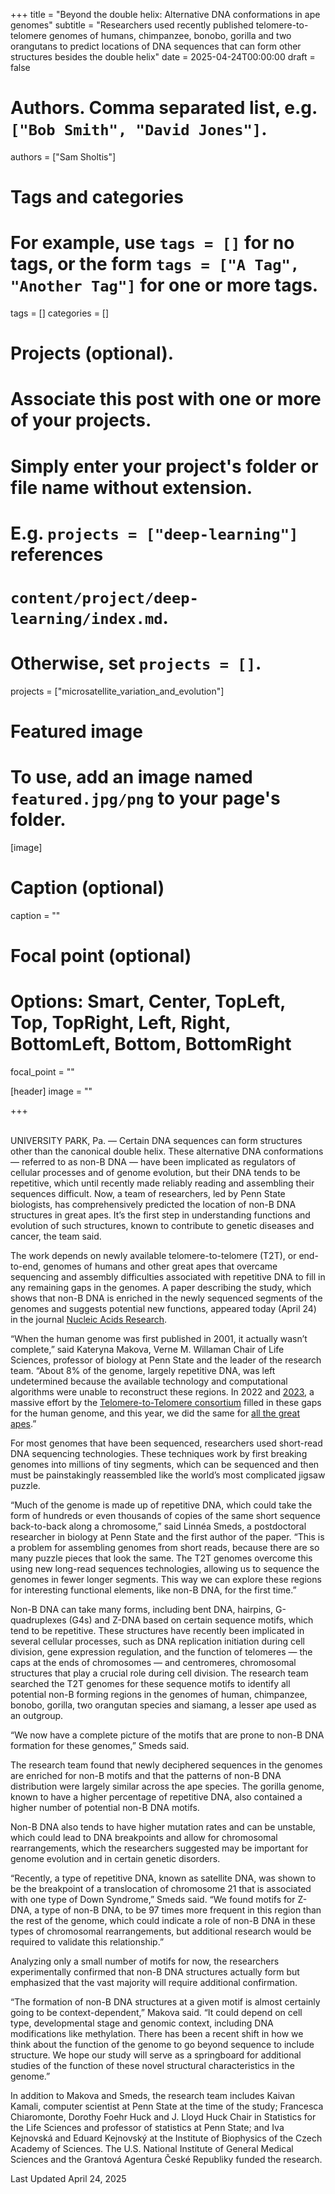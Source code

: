 +++
title = "Beyond the double helix: Alternative DNA conformations in ape genomes"
subtitle = "Researchers used recently published telomere-to-telomere genomes of humans, chimpanzee, bonobo, gorilla and two orangutans to predict locations of DNA sequences that can form other structures besides the double helix"
date = 2025-04-24T00:00:00
draft = false

# Authors. Comma separated list, e.g. `["Bob Smith", "David Jones"]`.
authors = ["Sam Sholtis"]

# Tags and categories
# For example, use `tags = []` for no tags, or the form `tags = ["A Tag", "Another Tag"]` for one or more tags.
tags = []
categories = []

# Projects (optional).
#   Associate this post with one or more of your projects.
#   Simply enter your project's folder or file name without extension.
#   E.g. `projects = ["deep-learning"]` references 
#   `content/project/deep-learning/index.md`.
#   Otherwise, set `projects = []`.
projects = ["microsatellite_variation_and_evolution"]

# Featured image
# To use, add an image named `featured.jpg/png` to your page's folder. 
[image]
  # Caption (optional)
  caption = ""

  # Focal point (optional)
  # Options: Smart, Center, TopLeft, Top, TopRight, Left, Right, BottomLeft, Bottom, BottomRight
  focal_point = ""


[header]
  image = ""

+++


<br>
UNIVERSITY PARK, Pa. — Certain DNA sequences can form structures other than the canonical double helix. These alternative DNA conformations — referred to as non-B DNA — have been implicated as regulators of cellular processes and of genome evolution, but their DNA tends to be repetitive, which until recently made reliably reading and assembling their sequences difficult. Now, a team of researchers, led by Penn State biologists, has comprehensively predicted the location of non-B DNA structures in great apes. It’s the first step in understanding functions and evolution of such structures, known to contribute to genetic diseases and cancer, the team said.

The work depends on newly available telomere-to-telomere (T2T), or end-to-end, genomes of humans and other great apes that overcame sequencing and assembly difficulties associated with repetitive DNA to fill in any remaining gaps in the genomes. A paper describing the study, which shows that non-B DNA is enriched in the newly sequenced segments of the genomes and suggests potential new functions, appeared today (April 24) in the journal [Nucleic Acids Research](https://doi.org/10.1093/nar/gkaf298).

“When the human genome was first published in 2001, it actually wasn’t complete,” said Kateryna Makova, Verne M. Willaman Chair of Life Sciences, professor of biology at Penn State and the leader of the research team. “About 8% of the genome, largely repetitive DNA, was left undetermined because the available technology and computational algorithms were unable to reconstruct these regions. In 2022 and [2023](https://www.psu.edu/news/research/story/dna-sequence-human-y-chromosome-fully-determined-first-time), a massive effort by the [Telomere-to-Telomere consortium](https://sites.google.com/ucsc.edu/t2tworkinggroup) filled in these gaps for the human genome, and this year, we did the same for [all the great apes](https://www.psu.edu/news/research/story/complete-genome-sequences-six-ape-species-unveiled).”

For most genomes that have been sequenced, researchers used short-read DNA sequencing technologies. These techniques work by first breaking genomes into millions of tiny segments, which can be sequenced and then must be painstakingly reassembled like the world’s most complicated jigsaw puzzle.

“Much of the genome is made up of repetitive DNA, which could take the form of hundreds or even thousands of copies of the same short sequence back-to-back along a chromosome,” said Linnéa Smeds, a postdoctoral researcher in biology at Penn State and the first author of the paper. “This is a problem for assembling genomes from short reads, because there are so many puzzle pieces that look the same. The T2T genomes overcome this using new long-read sequences technologies, allowing us to sequence the genomes in fewer longer segments. This way we can explore these regions for interesting functional elements, like non-B DNA, for the first time.”

Non-B DNA can take many forms, including bent DNA, hairpins, G-quadruplexes (G4s) and Z-DNA based on certain sequence motifs, which tend to be repetitive. These structures have recently been implicated in several cellular processes, such as DNA replication initiation during cell division, gene expression regulation, and the function of telomeres — the caps at the ends of chromosomes — and centromeres, chromosomal structures that play a crucial role during cell division. The research team searched the T2T genomes for these sequence motifs to identify all potential non-B forming regions in the genomes of human, chimpanzee, bonobo, gorilla, two orangutan species and siamang, a lesser ape used as an outgroup.

“We now have a complete picture of the motifs that are prone to non-B DNA formation for these genomes,” Smeds said.

The research team found that newly deciphered sequences in the genomes are enriched for non-B motifs and that the patterns of non-B DNA distribution were largely similar across the ape species. The gorilla genome, known to have a higher percentage of repetitive DNA, also contained a higher number of potential non-B DNA motifs.

Non-B DNA also tends to have higher mutation rates and can be unstable, which could lead to DNA breakpoints and allow for chromosomal rearrangements, which the researchers suggested may be important for genome evolution and in certain genetic disorders.

“Recently, a type of repetitive DNA, known as satellite DNA, was shown to be the breakpoint of a translocation of chromosome 21 that is associated with one type of Down Syndrome,” Smeds said. “We found motifs for Z-DNA, a type of non-B DNA, to be 97 times more frequent in this region than the rest of the genome, which could indicate a role of non-B DNA in these types of chromosomal rearrangements, but additional research would be required to validate this relationship.”

Analyzing only a small number of motifs for now, the researchers experimentally confirmed that non-B DNA structures actually form but emphasized that the vast majority will require additional confirmation.

“The formation of non-B DNA structures at a given motif is almost certainly going to be context-dependent,” Makova said. “It could depend on cell type, developmental stage and genomic context, including DNA modifications like methylation. There has been a recent shift in how we think about the function of the genome to go beyond sequence to include structure. We hope our study will serve as a springboard for additional studies of the function of these novel structural characteristics in the genome.”

In addition to Makova and Smeds, the research team includes Kaivan Kamali, computer scientist at Penn State at the time of the study; Francesca Chiaromonte, Dorothy Foehr Huck and J. Lloyd Huck Chair in Statistics for the Life Sciences and professor of statistics at Penn State; and Iva Kejnovská and Eduard Kejnovský at the Institute of Biophysics of the Czech Academy of Sciences. The U.S. National Institute of General Medical Sciences and the Grantová Agentura České Republiky funded the research.

Last Updated April 24, 2025
